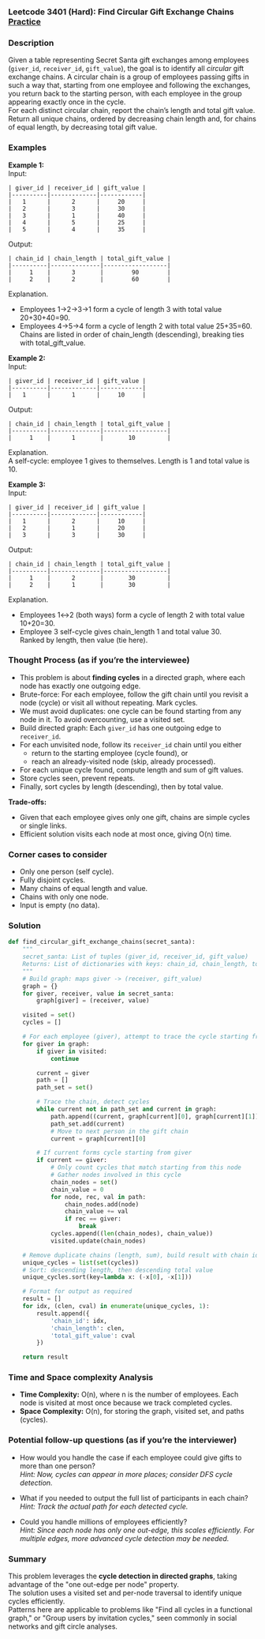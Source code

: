### Leetcode 3401 (Hard): Find Circular Gift Exchange Chains [Practice](https://leetcode.com/problems/find-circular-gift-exchange-chains)

### Description  
Given a table representing Secret Santa gift exchanges among employees (`giver_id`, `receiver_id`, `gift_value`), the goal is to identify all *circular* gift exchange chains.
A circular chain is a group of employees passing gifts in such a way that, starting from one employee and following the exchanges, you return back to the starting person, with each employee in the group appearing exactly once in the cycle.  
For each distinct circular chain, report the chain’s length and total gift value. Return all unique chains, ordered by decreasing chain length and, for chains of equal length, by decreasing total gift value.

### Examples  

**Example 1:**  
Input:
```
| giver_id | receiver_id | gift_value |
|----------|-------------|------------|
|   1      |      2      |     20     |
|   2      |      3      |     30     |
|   3      |      1      |     40     |
|   4      |      5      |     25     |
|   5      |      4      |     35     |
```
Output:
```
| chain_id | chain_length | total_gift_value |
|----------|--------------|------------------|
|     1    |      3       |        90        |
|     2    |      2       |        60        |
```
Explanation.  
- Employees 1→2→3→1 form a cycle of length 3 with total value 20+30+40=90.  
- Employees 4→5→4 form a cycle of length 2 with total value 25+35=60.  
Chains are listed in order of chain_length (descending), breaking ties with total_gift_value.

**Example 2:**  
Input:
```
| giver_id | receiver_id | gift_value |
|----------|-------------|------------|
|   1      |      1      |     10     |
```
Output:
```
| chain_id | chain_length | total_gift_value |
|----------|--------------|------------------|
|     1    |      1       |       10         |
```
Explanation.  
A self-cycle: employee 1 gives to themselves. Length is 1 and total value is 10.

**Example 3:**  
Input:
```
| giver_id | receiver_id | gift_value |
|----------|-------------|------------|
|   1      |      2      |     10     |
|   2      |      1      |     20     |
|   3      |      3      |     30     |
```
Output:
```
| chain_id | chain_length | total_gift_value |
|----------|--------------|------------------|
|     1    |      2       |       30         |
|     2    |      1       |       30         |
```
Explanation.  
- Employees 1↔2 (both ways) form a cycle of length 2 with total value 10+20=30.
- Employee 3 self-cycle gives chain_length 1 and total value 30.  
Ranked by length, then value (tie here).

### Thought Process (as if you’re the interviewee)  
- This problem is about **finding cycles** in a directed graph, where each node has exactly one outgoing edge.
- Brute-force: For each employee, follow the gift chain until you revisit a node (cycle) or visit all without repeating. Mark cycles.
- We must avoid duplicates: one cycle can be found starting from any node in it. To avoid overcounting, use a visited set.
- Build directed graph: Each `giver_id` has one outgoing edge to `receiver_id`.
- For each unvisited node, follow its `receiver_id` chain until you either
    - return to the starting employee (cycle found), or
    - reach an already-visited node (skip, already processed).
- For each unique cycle found, compute length and sum of gift values.
- Store cycles seen, prevent repeats.
- Finally, sort cycles by length (descending), then by total value.

**Trade-offs:**  
- Given that each employee gives only one gift, chains are simple cycles or single links.
- Efficient solution visits each node at most once, giving O(n) time.

### Corner cases to consider  
- Only one person (self cycle).
- Fully disjoint cycles.
- Many chains of equal length and value.
- Chains with only one node.
- Input is empty (no data).

### Solution

```python
def find_circular_gift_exchange_chains(secret_santa):
    """
    secret_santa: List of tuples (giver_id, receiver_id, gift_value)
    Returns: List of dictionaries with keys: chain_id, chain_length, total_gift_value
    """
    # Build graph: maps giver -> (receiver, gift_value)
    graph = {}
    for giver, receiver, value in secret_santa:
        graph[giver] = (receiver, value)

    visited = set()
    cycles = []

    # For each employee (giver), attempt to trace the cycle starting from them
    for giver in graph:
        if giver in visited:
            continue

        current = giver
        path = []
        path_set = set()

        # Trace the chain, detect cycles
        while current not in path_set and current in graph:
            path.append((current, graph[current][0], graph[current][1]))
            path_set.add(current)
            # Move to next person in the gift chain
            current = graph[current][0]

        # If current forms cycle starting from giver
        if current == giver:
            # Only count cycles that match starting from this node
            # Gather nodes involved in this cycle
            chain_nodes = set()
            chain_value = 0
            for node, rec, val in path:
                chain_nodes.add(node)
                chain_value += val
                if rec == giver:
                    break
            cycles.append((len(chain_nodes), chain_value))
            visited.update(chain_nodes)

    # Remove duplicate chains (length, sum), build result with chain ids
    unique_cycles = list(set(cycles))
    # Sort: descending length, then descending total value
    unique_cycles.sort(key=lambda x: (-x[0], -x[1]))

    # Format for output as required
    result = []
    for idx, (clen, cval) in enumerate(unique_cycles, 1):
        result.append({
            'chain_id': idx,
            'chain_length': clen,
            'total_gift_value': cval
        })

    return result
```

### Time and Space complexity Analysis  

- **Time Complexity:** O(n), where n is the number of employees. Each node is visited at most once because we track completed cycles.
- **Space Complexity:** O(n), for storing the graph, visited set, and paths (cycles).

### Potential follow-up questions (as if you’re the interviewer)  

- How would you handle the case if each employee could give gifts to more than one person?  
  *Hint: Now, cycles can appear in more places; consider DFS cycle detection.*

- What if you needed to output the full list of participants in each chain?  
  *Hint: Track the actual path for each detected cycle.*

- Could you handle millions of employees efficiently?  
  *Hint: Since each node has only one out-edge, this scales efficiently. For multiple edges, more advanced cycle detection may be needed.*

### Summary
This problem leverages the **cycle detection in directed graphs**, taking advantage of the "one out-edge per node" property.  
The solution uses a visited set and per-node traversal to identify unique cycles efficiently.  
Patterns here are applicable to problems like "Find all cycles in a functional graph," or "Group users by invitation cycles," seen commonly in social networks and gift circle analyses.